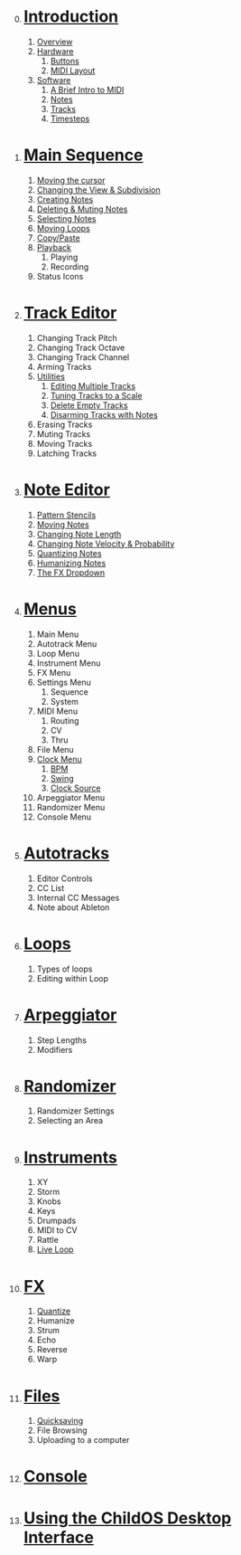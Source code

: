 0. # [Introduction](#0-introduction)
    1. [Overview](#01-overview)
    2. [Hardware](#02-hardware)
        1. [Buttons](#a-buttons)
        2. [MIDI Layout](#b-midi-layout)
    3. [Software](#03-software)
        1. [A Brief Intro to MIDI](#a-a-brief-intro-to-midi)
        2. [Notes](#b-notes)
        3. [Tracks](#c-tracks)
        4. [Timesteps](#d-timesteps)
1. # [Main Sequence](#1-main-sequence)
    1. [Moving the cursor](#11-moving-the-cursor)
    2. [Changing the View & Subdivision](#12-changing-the-view-subdivision)
    3. [Creating Notes](#13-creating-notes)
    4. [Deleting & Muting Notes](#14-deleting-muting-notes)
    5. [Selecting Notes](#15-selecting-notes)
    6. [Moving Loops](#16-moving-loops)
    7. [Copy/Paste](#17-copy-paste)
    8. [Playback](#18-playback)
        1. Playing
        2. Recording
    9. Status Icons
2. # [Track Editor](#2-track-editor)
    1. Changing Track Pitch
    2. Changing Track Octave
    3. Changing Track Channel
    4. Arming Tracks
    5. [Utilities](#25-track-utilities)
        1. [Editing Multiple Tracks](#a-editing-multiple-tracks)
        2. [Tuning Tracks to a Scale](#b-tuning-tracks-to-a-scale)
        3. [Delete Empty Tracks](#c-deleting-empty-tracks)
        4. [Disarming Tracks with Notes](#d-disarming-tracks-with-notes)
    6. Erasing Tracks
    7. Muting Tracks
    8. Moving Tracks
    9. Latching Tracks
3. # [Note Editor](#3-note-editor)
    1. [Pattern Stencils](#31-pattern-stencils)
    2. [Moving Notes](#32-moving-notes)
    3. [Changing Note Length](#33-changing-note-length)
    4. [Changing Note Velocity & Probability](#34-changing-note-velocity-probability)
    5. [Quantizing Notes](#35-quantizing-notes)
    6. [Humanizing Notes](#36-humanizing-notes)
    7. [The FX Dropdown](#37-the-fx-dropdown)
4. # [Menus](#4-menus)
    1. Main Menu
    2. Autotrack Menu
    3. Loop Menu
    4. Instrument Menu
    5. FX Menu
    6. Settings Menu
        1. Sequence
        2. System
    7. MIDI Menu
        1. Routing
        2. CV
        3. Thru
    8. File Menu
    9. [Clock Menu](#49-clock-menu)
        1. [BPM](#a-bpm)
        2. [Swing](#b-swing)
        3. [Clock Source](#c-clock-source)
    10. Arpeggiator Menu
    11. Randomizer Menu
    12. Console Menu
5. # [Autotracks](#5-autotracks)
    1. Editor Controls
    2. CC List
    3. Internal CC Messages
    4. Note about Ableton
6. # [Loops](#6-loops)
    1. Types of loops
    2. Editing within Loop
7. # [Arpeggiator](#7-arpeggiator)
    1. Step Lengths
    2. Modifiers
8. # [Randomizer](#8-randomizer)
    1. Randomizer Settings
    2. Selecting an Area
9. # [Instruments](#9-instruments)
    1. XY
    2. Storm
    3. Knobs
    4. Keys
    5. Drumpads
    6. MIDI to CV
    7. Rattle
    8. [Live Loop](#98-live-loop)
10. # [FX](#10-fx)
    1. [Quantize](#101-quantize)
    2. Humanize
    3. Strum
    4. Echo
    5. Reverse
    6. Warp
11. # [Files](#11-files)
    1. [Quicksaving](#111-quicksaving)
    2. File Browsing
    3. Uploading to a computer
12. # [Console](#12-console)
13. # [Using the ChildOS Desktop Interface](#13-using-the-childos-desktop-interface)